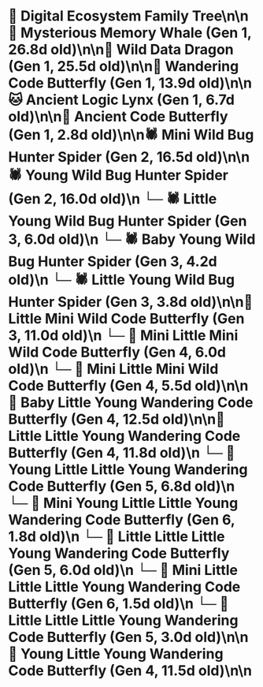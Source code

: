 # 🌳 Digital Ecosystem Family Tree\n\n🐋 Mysterious Memory Whale (Gen 1, 26.8d old)\n\n🐉 Wild Data Dragon (Gen 1, 25.5d old)\n\n🦋 Wandering Code Butterfly (Gen 1, 13.9d old)\n\n🐱 Ancient Logic Lynx (Gen 1, 6.7d old)\n\n🦋 Ancient Code Butterfly (Gen 1, 2.8d old)\n\n🕷️ Mini Wild Bug Hunter Spider (Gen 2, 16.5d old)\n\n🕷️ Young Wild Bug Hunter Spider (Gen 2, 16.0d old)\n  └─ 🕷️ Little Young Wild Bug Hunter Spider (Gen 3, 6.0d old)\n  └─ 🕷️ Baby Young Wild Bug Hunter Spider (Gen 3, 4.2d old)\n  └─ 🕷️ Little Young Wild Bug Hunter Spider (Gen 3, 3.8d old)\n\n🦋 Little Mini Wild Code Butterfly (Gen 3, 11.0d old)\n  └─ 🦋 Mini Little Mini Wild Code Butterfly (Gen 4, 6.0d old)\n  └─ 🦋 Mini Little Mini Wild Code Butterfly (Gen 4, 5.5d old)\n\n🦋 Baby Little Young Wandering Code Butterfly (Gen 4, 12.5d old)\n\n🦋 Little Little Young Wandering Code Butterfly (Gen 4, 11.8d old)\n  └─ 🦋 Young Little Little Young Wandering Code Butterfly (Gen 5, 6.8d old)\n    └─ 🦋 Mini Young Little Little Young Wandering Code Butterfly (Gen 6, 1.8d old)\n  └─ 🦋 Little Little Little Young Wandering Code Butterfly (Gen 5, 6.0d old)\n    └─ 🦋 Mini Little Little Little Young Wandering Code Butterfly (Gen 6, 1.5d old)\n  └─ 🦋 Little Little Little Young Wandering Code Butterfly (Gen 5, 3.0d old)\n\n🦋 Young Little Young Wandering Code Butterfly (Gen 4, 11.5d old)\n\n